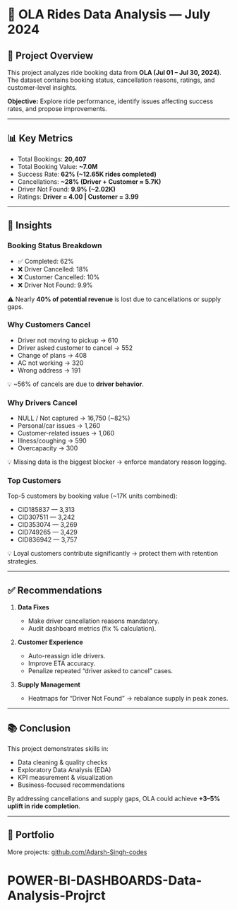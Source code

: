 # 🚖 OLA Rides Data Analysis — July 2024  

## 📌 Project Overview  
This project analyzes ride booking data from **OLA (Jul 01 – Jul 30, 2024)**.  
The dataset contains booking status, cancellation reasons, ratings, and customer-level insights.  

**Objective:** Explore ride performance, identify issues affecting success rates, and propose improvements.  

---

## 📊 Key Metrics  
- Total Bookings: **20,407**  
- Total Booking Value: **~7.0M**  
- Success Rate: **62% (~12.65K rides completed)**  
- Cancellations: **~28% (Driver + Customer ≈ 5.7K)**  
- Driver Not Found: **9.9% (~2.02K)**  
- Ratings: **Driver = 4.00 | Customer = 3.99**  

---

## 🔎 Insights  

### Booking Status Breakdown  
- ✅ Completed: 62%  
- ❌ Driver Cancelled: 18%  
- ❌ Customer Cancelled: 10%  
- ❌ Driver Not Found: 9.9%  

⚠️ Nearly **40% of potential revenue** is lost due to cancellations or supply gaps.  

### Why Customers Cancel  
- Driver not moving to pickup → 610  
- Driver asked customer to cancel → 552  
- Change of plans → 408  
- AC not working → 320  
- Wrong address → 191  

💡 ~56% of cancels are due to **driver behavior**.  

### Why Drivers Cancel  
- NULL / Not captured → 16,750 (~82%)  
- Personal/car issues → 1,260  
- Customer-related issues → 1,060  
- Illness/coughing → 590  
- Overcapacity → 300  

💡 Missing data is the biggest blocker → enforce mandatory reason logging.  

### Top Customers  
Top-5 customers by booking value (~17K units combined):  
- CID185837 — 3,313  
- CID307511 — 3,242  
- CID353074 — 3,269  
- CID749265 — 3,429  
- CID836942 — 3,757  

💡 Loyal customers contribute significantly → protect them with retention strategies.  

---

## ✅ Recommendations  
1. **Data Fixes**  
   - Make driver cancellation reasons mandatory.  
   - Audit dashboard metrics (fix % calculation).  

2. **Customer Experience**  
   - Auto-reassign idle drivers.  
   - Improve ETA accuracy.  
   - Penalize repeated “driver asked to cancel” cases.  

3. **Supply Management**  
   - Heatmaps for “Driver Not Found” → rebalance supply in peak zones.  

---

## 📚 Conclusion  
This project demonstrates skills in:  
- Data cleaning & quality checks  
- Exploratory Data Analysis (EDA)  
- KPI measurement & visualization  
- Business-focused recommendations  

By addressing cancellations and supply gaps, OLA could achieve **+3–5% uplift in ride completion**.  

---

## 🔗 Portfolio  
More projects: [github.com/Adarsh-Singh-codes](https://github.com/Adarsh-Singh-codes)  
# POWER-BI-DASHBOARDS-Data-Analysis-Projrct
